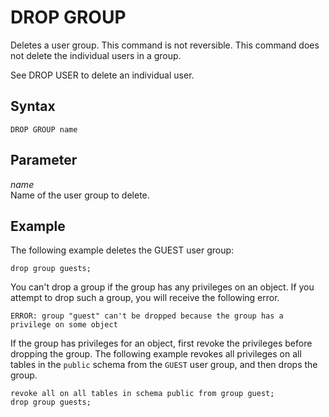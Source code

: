 # DROP GROUP<a name="r_DROP_GROUP"></a>

Deletes a user group\. This command is not reversible\. This command does not delete the individual users in a group\.

See DROP USER to delete an individual user\.

## Syntax<a name="r_DROP_GROUP-synopsis"></a>

```
DROP GROUP name
```

## Parameter<a name="r_DROP_GROUP-parameter"></a>

 *name*   
Name of the user group to delete\.

## Example<a name="r_DROP_GROUP-example"></a>

The following example deletes the GUEST user group:

```
drop group guests;
```

You can't drop a group if the group has any privileges on an object\. If you attempt to drop such a group, you will receive the following error\.

```
ERROR: group "guest" can't be dropped because the group has a privilege on some object
```

If the group has privileges for an object, first revoke the privileges before dropping the group\. The following example revokes all privileges on all tables in the `public` schema from the `GUEST` user group, and then drops the group\. 

```
revoke all on all tables in schema public from group guest;  
drop group guests;
```